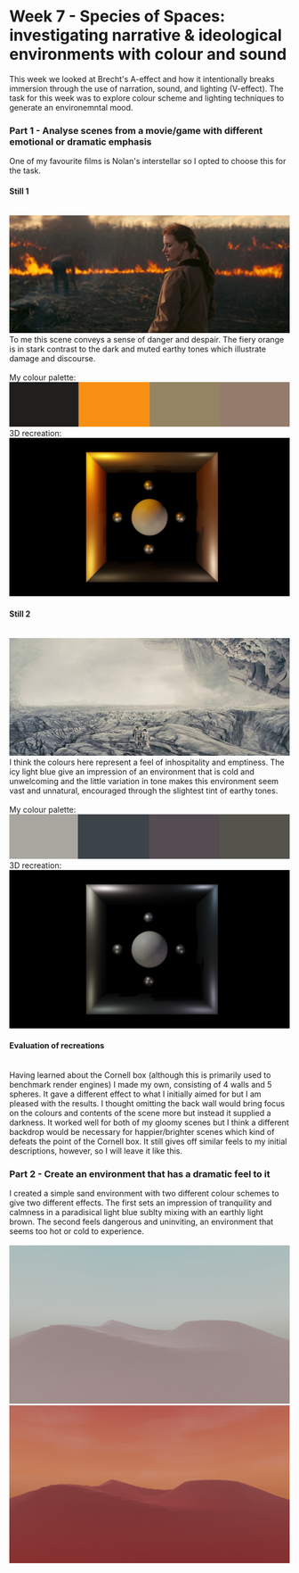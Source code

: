 # Week 7 - Species of Spaces: investigating narrative & ideological environments with colour and sound
This week we looked at Brecht's A-effect and how it intentionally breaks immersion through the use of narration, sound, and lighting (V-effect). The task for this week was to explore colour scheme and lighting techniques to generate an environemntal mood.


### Part 1 - Analyse scenes from a movie/game with different emotional or dramatic emphasis
One of my favourite films is Nolan's interstellar so I opted to choose this for the task. 
#### Still 1
\
![](img/interstellar2.jpg)
\
To me this scene conveys a sense of danger and despair. The fiery orange is in stark contrast to the dark and muted earthy tones which illustrate damage and discourse. 
\
\
My colour palette:
\
![](img/col1.png)
\
3D recreation:
![](img/2.png)
#### Still 2
\
![](img/interstellar11.jpg)
\
I think the colours here represent a feel of inhospitality and emptiness. The icy  light blue give an impression of an environment that is cold and unwelcoming and the little variation in tone makes this environment seem vast and unnatural, encouraged through the slightest tint of earthy tones.
\
\
My colour palette:
\
![](img/col2.png)
\
3D recreation:
![](img/1.png)


#### Evaluation of recreations
\
Having learned about the Cornell box (although this is primarily used to benchmark render engines) I made my own, consisting of 4 walls and 5 spheres. It gave a different effect to what I initially aimed for but I am pleased with the results. I thought omitting the back wall would bring focus on the colours and contents of the scene more but instead it supplied a darkness. It worked well for both of my gloomy scenes but I think a different backdrop would be necessary for happier/brighter scenes which kind of defeats the point of the Cornell box. It still gives off similar feels to my initial descriptions, however, so I will leave it like this.

### Part 2 - Create an environment that has a dramatic feel to it
I created a simple sand environment with two different colour schemes to give two different effects. The first sets an impression of tranquility and calmness in a paradisical light blue sublty mixing with an earthly light brown. The second feels dangerous and uninviting, an environment that seems too hot or cold to experience. 
\
\
![](img/nice.png)
\
![](img/red.png)

